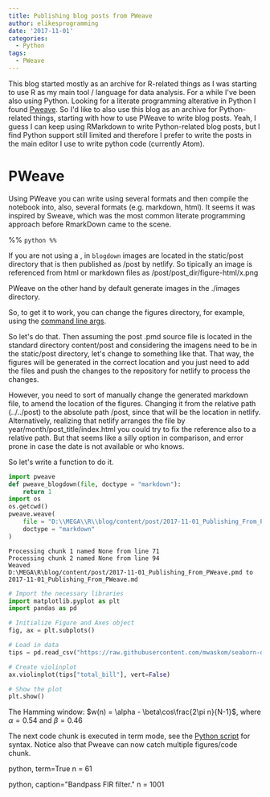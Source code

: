 ```yaml
---
title: Publishing blog posts from PWeave
author: elikesprogramming
date: '2017-11-01'
categories:
  - Python
tags:
  - PWeave
---
```


This blog started mostly as an archive for R-related things as I was starting
to use R as my main tool / language for data analysis. For a while I've been
also using Python. Looking for a literate programming alterative in Python
I found [Pweave](http://mpastell.com/pweave). So I'd like to also use this blog
as an archive for Python-related things, starting with how to use PWeave to
write blog posts. Yeah, I guess I can keep using RMarkdown to write
Python-related blog posts, but I find Python support still limited and
therefore I prefer to write the posts in the main editor I use to write python
code (currently Atom).

# PWeave

Using PWeave you can write using several formats and then compile the notebook
into, also, several formats (e.g. markdown, html). It seems it was inspired by
Sweave, which was the most common literate programming approach before
RmarkDown came to the scene.

%% ```python
%% ```




If you are not using a , in `blogdown` images are located in the static/post
directory that is then published as /post by netlify. So tipically an image
is referenced from html or markdown files as /post/post_dir/figure-html/x.png

PWeave on the other hand by default generate images in the ./images directory.

So, to get it to work, you can change the figures directory, for example,
using the [command line args](http://mpastell.com/pweave/script.html).

So let's do that. Then assuming the post .pmd source file is located in the
standard directory content/post and considering the imagens need to be in
the static/post directory, let's change to something like that. That way, the
figures will be generated in the correct location and you just need to add the
files and push the changes to the repository for netlify to process the changes.

However, you need to sort of manually change the generated markdown file, to
amend the location of the figures. Changing it from the relative path
(../../post) to the absolute path /post, since that will be the location in
netlify. Alternatively, realizing that netlify arranges the file by
year/month/post_title/index.html you could try to fix the reference also to
a relative path.  But that seems like a silly option in comparison, and error
prone in case the date is not available or who knows.

So let's write a function to do it.


```python
import pweave
def pweave_blogdown(file, doctype = "markdown"):
    return 1
import os
os.getcwd()
pweave.weave(
    file = "D:\\MEGA\\R\\blog/content/post/2017-11-01_Publishing_From_PWeave.pmd",
    doctype = "markdown"
)
```

```
Processing chunk 1 named None from line 71
Processing chunk 2 named None from line 94
Weaved
D:\MEGA\R\blog/content/post/2017-11-01_Publishing_From_PWeave.pmd to
2017-11-01_Publishing_From_PWeave.md
```









```python
# Import the necessary libraries
import matplotlib.pyplot as plt
import pandas as pd

# Initialize Figure and Axes object
fig, ax = plt.subplots()

# Load in data
tips = pd.read_csv("https://raw.githubusercontent.com/mwaskom/seaborn-data/master/tips.csv")

# Create violinplot
ax.violinplot(tips["total_bill"], vert=False)

# Show the plot
plt.show()
```



The Hamming window:
$w(n) = \alpha - \beta\cos\frac{2\pi n}{N-1}$, where $\alpha=0.54$ and $\beta=0.46$

The next code chunk is executed in term mode, see the [Python script](FIR_design.py) for syntax.
Notice also that Pweave can now catch multiple figures/code chunk.


python, term=True
n = 61



python, caption="Bandpass FIR filter."
n = 1001
